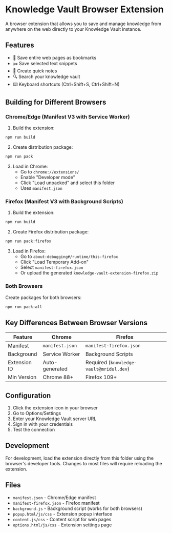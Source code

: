 # Knowledge Vault Browser Extension

A browser extension that allows you to save and manage knowledge from anywhere on the web directly to your Knowledge Vault instance.

## Features

- 🔖 Save entire web pages as bookmarks
- ✂️ Save selected text snippets
- 📝 Create quick notes
- 🔍 Search your knowledge vault
- ⌨️ Keyboard shortcuts (Ctrl+Shift+S, Ctrl+Shift+N)

## Building for Different Browsers

### Chrome/Edge (Manifest V3 with Service Worker)

1. Build the extension:

```bash
npm run build
```

2. Create distribution package:

```bash
npm run pack
```

3. Load in Chrome:
   - Go to `chrome://extensions/`
   - Enable "Developer mode"
   - Click "Load unpacked" and select this folder
   - Uses `manifest.json`

### Firefox (Manifest V3 with Background Scripts)

1. Build the extension:

```bash
npm run build
```

2. Create Firefox distribution package:

```bash
npm run pack:firefox
```

3. Load in Firefox:
   - Go to `about:debugging#/runtime/this-firefox`
   - Click "Load Temporary Add-on"
   - Select `manifest-firefox.json`
   - Or upload the generated `knowledge-vault-extension-firefox.zip`

### Both Browsers

Create packages for both browsers:

```bash
npm run pack:all
```

## Key Differences Between Browser Versions

| Feature      | Chrome          | Firefox                                 |
| ------------ | --------------- | --------------------------------------- |
| Manifest     | `manifest.json` | `manifest-firefox.json`                 |
| Background   | Service Worker  | Background Scripts                      |
| Extension ID | Auto-generated  | Required (`knowledge-vault@mridul.dev`) |
| Min Version  | Chrome 88+      | Firefox 109+                            |

## Configuration

1. Click the extension icon in your browser
2. Go to Options/Settings
3. Enter your Knowledge Vault server URL
4. Sign in with your credentials
5. Test the connection

## Development

For development, load the extension directly from this folder using the browser's developer tools. Changes to most files will require reloading the extension.

## Files

- `manifest.json` - Chrome/Edge manifest
- `manifest-firefox.json` - Firefox manifest
- `background.js` - Background script (works for both browsers)
- `popup.html/js/css` - Extension popup interface
- `content.js/css` - Content script for web pages
- `options.html/js/css` - Extension settings page
